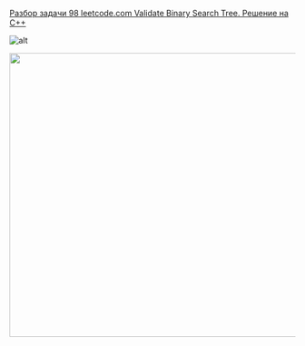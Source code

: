 [Разбор задачи 98 leetcode.com Validate Binary Search Tree. Решение на C++](https://www.youtube.com/watch?v=Ik2KuUxhuQs&ab_channel=3.5%D0%B7%D0%B0%D0%B4%D0%B0%D1%87%D0%B8%D0%B2%D0%BD%D0%B5%D0%B4%D0%B5%D0%BB%D1%8E)

![ alt](https://github.com/SkosMartren/useful-materials/blob/main/BST_1.png)

<img src="https://github.com/SkosMartren/useful-materials/blob/main/BST_1.png" width="1500" height="500"/>
